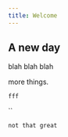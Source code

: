 ```yaml
---
title: Welcome
---
```

## A new day



blah blah blah



more things.



`fff`

``

`not that great`
